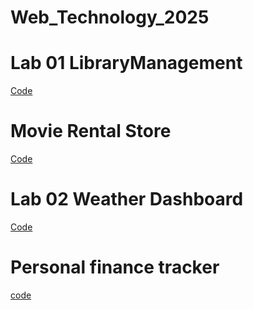 # Web_Technology_2025
# Lab 01 LibraryManagement


[Code](https://github.com/Mondeddula-Sairam/Web_Technology_2025/blob/main/Lab_1/lib.html)

# Movie Rental Store

[Code](https://github.com/Mondeddula-Sairam/Web_Technology_2025/blob/main/Lab_1/movie.html)


# Lab 02 Weather Dashboard 

[Code](https://github.com/Mondeddula-Sairam/Web_Technology_2025/blob/main/Lab%2002/wheather.html)


# Personal finance tracker

[code](https://github.com/Mondeddula-Sairam/Web_Technology_2025/blob/main/Lab%2002/finance.html)




